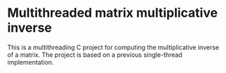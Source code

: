 # Multithreaded matrix multiplicative inverse
This is a multithreading C project for computing the multiplicative inverse
<br />
of a matrix. The project is based on a previous single-thread implementation.
<br />